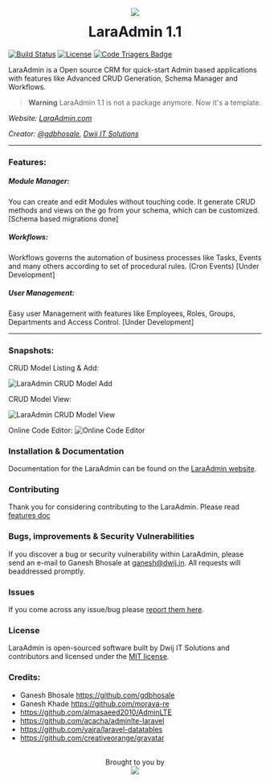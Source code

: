 <p align="center">
  <img src="https://laraadmin.com/img/laraadmin-256.png">
  <h1 align="center" style="margin-top:5px;">LaraAdmin 1.1</h1>
</p>

[![Build Status](https://travis-ci.org/dwijitsolutions/laraadmin.svg?branch=master)](https://travis-ci.org/dwijitsolutions/laraadmin)
[![License](https://poser.pugx.org/dwij/laraadmin/license.svg)](https://packagist.org/packages/dwij/laraadmin)
[![Code Triagers Badge](https://www.codetriage.com/dwijitsolutions/laraadmin/badges/users.svg)](https://www.codetriage.com/dwijitsolutions/laraadmin)

LaraAdmin is a Open source CRM for quick-start Admin based applications with features like Advanced CRUD Generation, Schema Manager and Workflows.

> **Warning**
> LaraAdmin 1.1 is not a package anymore.
> Now it's a template.

*Website: [LaraAdmin.com](https://laraadmin.com)*

*Creator: [@gdbhosale](https://github.com/gdbhosale), [Dwij IT Solutions](https://github.com/dwijitsolutions)*

--------

### Features:
##### Module Manager:
You can create and edit Modules without touching code. It generate CRUD methods and views on the go from your schema, which can be customized. [Schema based migrations done]

##### Workflows:
Workflows governs the automation of business processes like Tasks, Events and many others according to set of procedural rules. (Cron Events) [Under Development]

##### User Management:
Easy user Management with features like Employees, Roles, Groups, Departments and Access Control. [Under Development]

--------

### Snapshots:

CRUD Model Listing & Add:

![LaraAdmin CRUD Model Add](https://laraadmin.com/img/laraadmin/laraadmin-row-listing-add.jpg)

CRUD Model View:

![LaraAdmin CRUD Model View](https//laraadmin.com/img/laraadmin/laraadmin-row-view.jpg)

Online Code Editor:
![Online Code Editor](https://laraadmin.com/img/laraadmin/laraadmin-online-code-editor.jpg)

### Installation & Documentation

Documentation for the LaraAdmin can be found on the [LaraAdmin website](https://laraadmin.com/docs/1.1).

### Contributing

Thank you for considering contributing to the LaraAdmin. Please read [features doc](https://laraadmin.com/devdoc-features)

### Bugs, improvements & Security Vulnerabilities

If you discover a bug or security vulnerability within LaraAdmin, please send an e-mail to Ganesh Bhosale at ganesh@dwij.in. All requests will beaddressed promptly.

### Issues

If you come across any issue/bug please [report them here](https://github.com/dwijitsolutions/laraadmin/issues).

### License

LaraAdmin is open-sourced software built by Dwij IT Solutions and contributors and licensed under the [MIT license](https://opensource.org/licenses/MIT).

### Credits:
- Ganesh Bhosale https://github.com/gdbhosale
- Ganesh Khade https://github.com/moraya-re
- https://github.com/almasaeed2010/AdminLTE
- https://github.com/acacha/adminlte-laravel
- https://github.com/yajra/laravel-datatables
- https://github.com/creativeorange/gravatar

<p align="center">
  <br>
  Brought to you by<br>
  <a href="https://dwijitsolutions.com">
  <img src="https://dwijitsolutions.com/wp-content/uploads/2016/01/dwij-it-solutions.png">
  </a>
</p>
